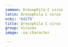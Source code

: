 ```yaml
---
common: Drosophila C virus
latin: Drosophila C virus
ncbi: '64279'
title: Drosophila C virus
group: Viruses
image: .na.character

---
```

